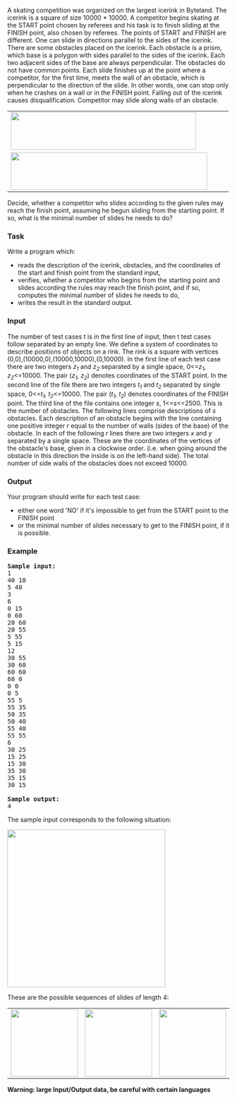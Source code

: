 <p>A skating competition was organized on the largest icerink in
Byteland. The
icerink is a square of size 10000 * 10000. A competitor begins skating
at the START point chosen by referees and his task is to finish sliding
at the
FINISH point, also
chosen by referees. The points of START and FINISH are different. One
can slide in directions parallel to the sides of the
icerink. There are some obstacles placed on the icerink. Each obstacle
is a prism, which base is a polygon with sides parallel to the sides of
the
icerink. Each two adjacent sides of the base are always perpendicular.
The obstacles do not have
common points.
Each slide finishes up at the point where a competitor, for the first
time, meets the
wall of an obstacle, which is perpendicular to the direction of the
slide. In other words,
one can stop only when he crashes on a wall or in the FINISH point.
Falling out
of the icerink causes disqualification. Competitor may slide along
walls of
an obstacle.
</p>

<center>
<table width="442">
<tbody><tr><td width="486">
<img src="/content/piotrek:lodow1.gif" height="85" width="420">
</td></tr>
<tr><td width="486">
<img src="/content/piotrek:lodow2.gif" height="85" width="445">
</td></tr>
</tbody></table>
</center>

<p>
Decide, whether a competitor who slides according to the given rules may reach the finish
point, assuming he begun sliding from the starting point. If so, what is the minimal number
of slides he needs to do?
</p>

<h3>Task</h3> 

<p>
Write a program which:
</p><ul>
 <li>reads the description of the icerink, obstacles, and the coordinates of the
  start and finish point from the standard input,
 </li><li>verifies, whether a competitor who begins from the starting point and
  slides according the rules may reach the finish point, and if so, computes the minimal number
of slides he needs to do,
 </li><li>writes the result in the standard output.
</li></ul>  

<h3>Input</h3> 
<p>
The number of test cases t is in the first line of input, then t test cases follow separated by an empty line.
We define a system of coordinates to describe positions of objects
on a rink.
The rink is a square with vertices
(0,0),(10000,0),(10000,10000),(0,10000). In the first line of each test case 
there are two integers
<i>z<sub>1</sub> </i> and <i> z<sub>2</sub> </i> separated by a single space, 0&lt;=<i>z<sub>1</sub>,
z<sub>2</sub></i>&lt;=10000. The pair (<i>z<sub>1</sub>, z<sub>2</sub></i>) denotes coordinates of the START point. In the second line of the file there are two integers
<i>t<sub>1</sub> </i> and <i> t<sub>2</sub> </i> separated by single space, 0&lt;=<i>t<sub>1</sub>, t<sub>2</sub></i>&lt;=10000. The pair
(<i>t<sub>1</sub>, t<sub>2</sub></i>) denotes coordinates of the FINISH point. The third line of the file
contains one integer <i>s</i>, 1&lt;=<i>s</i>&lt;=2500. This is the number of obstacles. The following lines comprise descriptions
of <i> s </i> obstacles. Each description of an obstacle begins with the line
containing one
positive integer <i>r </i> equal to the number of walls (sides of the base)  of
the obstacle. In each of the following
<i> r</i> lines there are two integers<i> x</i> and <i> y</i>
separated by a single space. These are the coordinates of the vertices of the obstacle's base,
given in a clockwise order. (i.e. when going around the obstacle in this
direction the inside is on the left-hand side). The total number of side walls of
the obstacles does not exceed 10000.</p> 

<h3>Output</h3> 

<p> 

Your program should write for each test case:</p>
<ul>
<li>either one word 'NO' if it's impossible to get from the
  START point to the FINISH point
</li><li>or the minimal number of slides necessary to get to the FINISH point, if it
  is possible.
</li></ul>

<h3>Example</h3> 

<pre><b>Sample input:</b>
1
40 10
5 40
3
6
0 15
0 60
20 60
20 55
5 55
5 15
12
30 55
30 60
60 60
60 0
0 0
0 5
55 5
55 35
50 35
50 40
55 40
55 55
6
30 25
15 25
15 30
35 30
35 15
30 15

<b>Sample output:</b>
4
</pre>

<p>The sample input corresponds to the following situation:</p>
<p>
<img src="/content/piotrek:lodow3.gif" height="358" width="358">
</p><p>
These are the possible sequences of slides of length 4:
</p><p>
</p><table>
<tbody><tr>
<td><img src="/content/piotrek:lodow4.gif" height="152" width="152"></td>
<td><img src="/content/piotrek:lodow5.gif" height="152" width="152"></td>
<td><img src="/content/piotrek:lodow6.gif" height="152" width="152"></td>
</tr>
</tbody></table>

<b>Warning: large Input/Output data, be careful with certain languages</b>